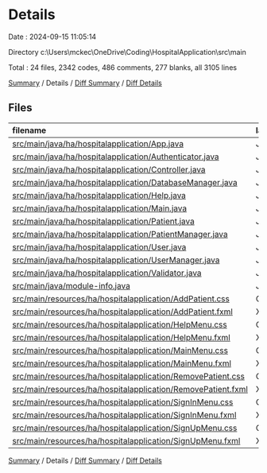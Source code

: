 # Details

Date : 2024-09-15 11:05:14

Directory c:\\Users\\mckec\\OneDrive\\Coding\\HospitalApplication\\src\\main

Total : 24 files,  2342 codes, 486 comments, 277 blanks, all 3105 lines

[Summary](results.md) / Details / [Diff Summary](diff.md) / [Diff Details](diff-details.md)

## Files
| filename | language | code | comment | blank | total |
| :--- | :--- | ---: | ---: | ---: | ---: |
| [src/main/java/ha/hospitalapplication/App.java](/src/main/java/ha/hospitalapplication/App.java) | Java | 54 | 24 | 13 | 91 |
| [src/main/java/ha/hospitalapplication/Authenticator.java](/src/main/java/ha/hospitalapplication/Authenticator.java) | Java | 56 | 51 | 10 | 117 |
| [src/main/java/ha/hospitalapplication/Controller.java](/src/main/java/ha/hospitalapplication/Controller.java) | Java | 418 | 222 | 42 | 682 |
| [src/main/java/ha/hospitalapplication/DatabaseManager.java](/src/main/java/ha/hospitalapplication/DatabaseManager.java) | Java | 64 | 9 | 7 | 80 |
| [src/main/java/ha/hospitalapplication/Help.java](/src/main/java/ha/hospitalapplication/Help.java) | Java | 27 | 12 | 4 | 43 |
| [src/main/java/ha/hospitalapplication/Main.java](/src/main/java/ha/hospitalapplication/Main.java) | Java | 6 | 1 | 3 | 10 |
| [src/main/java/ha/hospitalapplication/Patient.java](/src/main/java/ha/hospitalapplication/Patient.java) | Java | 176 | 58 | 39 | 273 |
| [src/main/java/ha/hospitalapplication/PatientManager.java](/src/main/java/ha/hospitalapplication/PatientManager.java) | Java | 124 | 32 | 15 | 171 |
| [src/main/java/ha/hospitalapplication/User.java](/src/main/java/ha/hospitalapplication/User.java) | Java | 29 | 0 | 9 | 38 |
| [src/main/java/ha/hospitalapplication/UserManager.java](/src/main/java/ha/hospitalapplication/UserManager.java) | Java | 17 | 0 | 5 | 22 |
| [src/main/java/ha/hospitalapplication/Validator.java](/src/main/java/ha/hospitalapplication/Validator.java) | Java | 89 | 47 | 14 | 150 |
| [src/main/java/module-info.java](/src/main/java/module-info.java) | Java | 9 | 0 | 3 | 12 |
| [src/main/resources/ha/hospitalapplication/AddPatient.css](/src/main/resources/ha/hospitalapplication/AddPatient.css) | CSS | 61 | 5 | 15 | 81 |
| [src/main/resources/ha/hospitalapplication/AddPatient.fxml](/src/main/resources/ha/hospitalapplication/AddPatient.fxml) | XML | 167 | 0 | 3 | 170 |
| [src/main/resources/ha/hospitalapplication/HelpMenu.css](/src/main/resources/ha/hospitalapplication/HelpMenu.css) | CSS | 65 | 5 | 15 | 85 |
| [src/main/resources/ha/hospitalapplication/HelpMenu.fxml](/src/main/resources/ha/hospitalapplication/HelpMenu.fxml) | XML | 186 | 0 | 3 | 189 |
| [src/main/resources/ha/hospitalapplication/MainMenu.css](/src/main/resources/ha/hospitalapplication/MainMenu.css) | CSS | 71 | 5 | 17 | 93 |
| [src/main/resources/ha/hospitalapplication/MainMenu.fxml](/src/main/resources/ha/hospitalapplication/MainMenu.fxml) | XML | 121 | 0 | 3 | 124 |
| [src/main/resources/ha/hospitalapplication/RemovePatient.css](/src/main/resources/ha/hospitalapplication/RemovePatient.css) | CSS | 70 | 5 | 16 | 91 |
| [src/main/resources/ha/hospitalapplication/RemovePatient.fxml](/src/main/resources/ha/hospitalapplication/RemovePatient.fxml) | XML | 128 | 0 | 3 | 131 |
| [src/main/resources/ha/hospitalapplication/SignInMenu.css](/src/main/resources/ha/hospitalapplication/SignInMenu.css) | CSS | 69 | 5 | 16 | 90 |
| [src/main/resources/ha/hospitalapplication/SignInMenu.fxml](/src/main/resources/ha/hospitalapplication/SignInMenu.fxml) | XML | 127 | 0 | 3 | 130 |
| [src/main/resources/ha/hospitalapplication/SignUpMenu.css](/src/main/resources/ha/hospitalapplication/SignUpMenu.css) | CSS | 70 | 5 | 16 | 91 |
| [src/main/resources/ha/hospitalapplication/SignUpMenu.fxml](/src/main/resources/ha/hospitalapplication/SignUpMenu.fxml) | XML | 138 | 0 | 3 | 141 |

[Summary](results.md) / Details / [Diff Summary](diff.md) / [Diff Details](diff-details.md)